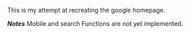 This is my attempt at recreating the google homepage. 

***Notes***
Mobile and search Functions are not yet implemented.